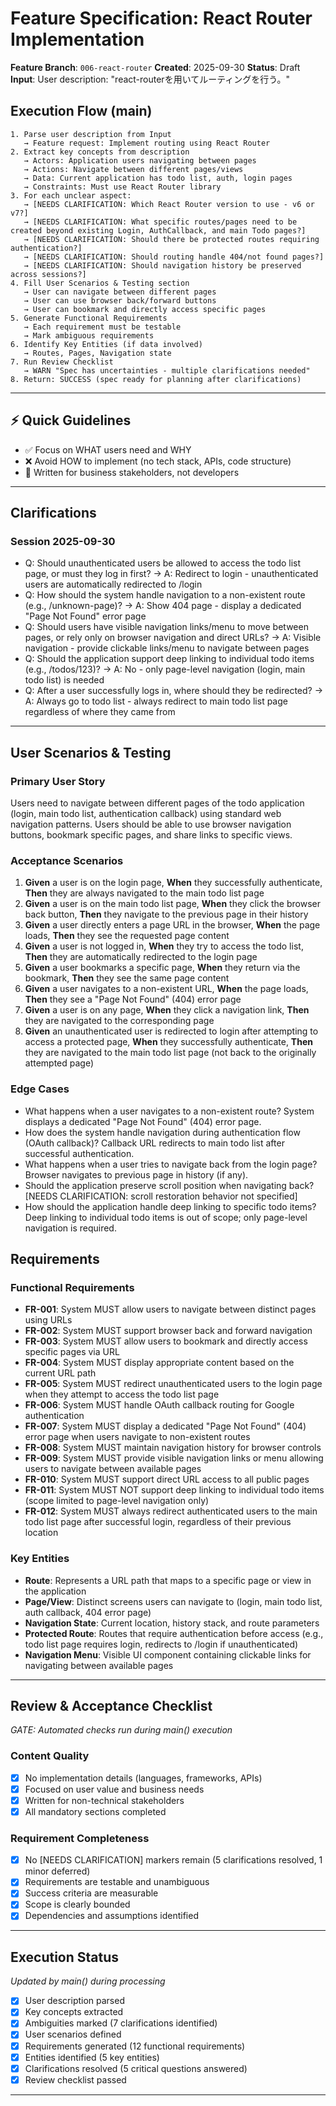 # Feature Specification: React Router Implementation

**Feature Branch**: `006-react-router`
**Created**: 2025-09-30
**Status**: Draft
**Input**: User description: "react-routerを用いてルーティングを行う。"

## Execution Flow (main)
```
1. Parse user description from Input
   → Feature request: Implement routing using React Router
2. Extract key concepts from description
   → Actors: Application users navigating between pages
   → Actions: Navigate between different pages/views
   → Data: Current application has todo list, auth, login pages
   → Constraints: Must use React Router library
3. For each unclear aspect:
   → [NEEDS CLARIFICATION: Which React Router version to use - v6 or v7?]
   → [NEEDS CLARIFICATION: What specific routes/pages need to be created beyond existing Login, AuthCallback, and main Todo pages?]
   → [NEEDS CLARIFICATION: Should there be protected routes requiring authentication?]
   → [NEEDS CLARIFICATION: Should routing handle 404/not found pages?]
   → [NEEDS CLARIFICATION: Should navigation history be preserved across sessions?]
4. Fill User Scenarios & Testing section
   → User can navigate between different pages
   → User can use browser back/forward buttons
   → User can bookmark and directly access specific pages
5. Generate Functional Requirements
   → Each requirement must be testable
   → Mark ambiguous requirements
6. Identify Key Entities (if data involved)
   → Routes, Pages, Navigation state
7. Run Review Checklist
   → WARN "Spec has uncertainties - multiple clarifications needed"
8. Return: SUCCESS (spec ready for planning after clarifications)
```

---

## ⚡ Quick Guidelines
- ✅ Focus on WHAT users need and WHY
- ❌ Avoid HOW to implement (no tech stack, APIs, code structure)
- 👥 Written for business stakeholders, not developers

---

## Clarifications

### Session 2025-09-30
- Q: Should unauthenticated users be allowed to access the todo list page, or must they log in first? → A: Redirect to login - unauthenticated users are automatically redirected to /login
- Q: How should the system handle navigation to a non-existent route (e.g., /unknown-page)? → A: Show 404 page - display a dedicated "Page Not Found" error page
- Q: Should users have visible navigation links/menu to move between pages, or rely only on browser navigation and direct URLs? → A: Visible navigation - provide clickable links/menu to navigate between pages
- Q: Should the application support deep linking to individual todo items (e.g., /todos/123)? → A: No - only page-level navigation (login, main todo list) is needed
- Q: After a user successfully logs in, where should they be redirected? → A: Always go to todo list - always redirect to main todo list page regardless of where they came from

---

## User Scenarios & Testing

### Primary User Story
Users need to navigate between different pages of the todo application (login, main todo list, authentication callback) using standard web navigation patterns. Users should be able to use browser navigation buttons, bookmark specific pages, and share links to specific views.

### Acceptance Scenarios
1. **Given** a user is on the login page, **When** they successfully authenticate, **Then** they are always navigated to the main todo list page
2. **Given** a user is on the main todo list page, **When** they click the browser back button, **Then** they navigate to the previous page in their history
3. **Given** a user directly enters a page URL in the browser, **When** the page loads, **Then** they see the requested page content
4. **Given** a user is not logged in, **When** they try to access the todo list, **Then** they are automatically redirected to the login page
5. **Given** a user bookmarks a specific page, **When** they return via the bookmark, **Then** they see the same page content
6. **Given** a user navigates to a non-existent URL, **When** the page loads, **Then** they see a "Page Not Found" (404) error page
7. **Given** a user is on any page, **When** they click a navigation link, **Then** they are navigated to the corresponding page
8. **Given** an unauthenticated user is redirected to login after attempting to access a protected page, **When** they successfully authenticate, **Then** they are navigated to the main todo list page (not back to the originally attempted page)

### Edge Cases
- What happens when a user navigates to a non-existent route? System displays a dedicated "Page Not Found" (404) error page.
- How does the system handle navigation during authentication flow (OAuth callback)? Callback URL redirects to main todo list after successful authentication.
- What happens when a user tries to navigate back from the login page? Browser navigates to previous page in history (if any).
- Should the application preserve scroll position when navigating back? [NEEDS CLARIFICATION: scroll restoration behavior not specified]
- How should the application handle deep linking to specific todo items? Deep linking to individual todo items is out of scope; only page-level navigation is required.

## Requirements

### Functional Requirements
- **FR-001**: System MUST allow users to navigate between distinct pages using URLs
- **FR-002**: System MUST support browser back and forward navigation
- **FR-003**: System MUST allow users to bookmark and directly access specific pages via URL
- **FR-004**: System MUST display appropriate content based on the current URL path
- **FR-005**: System MUST redirect unauthenticated users to the login page when they attempt to access the todo list page
- **FR-006**: System MUST handle OAuth callback routing for Google authentication
- **FR-007**: System MUST display a dedicated "Page Not Found" (404) error page when users navigate to non-existent routes
- **FR-008**: System MUST maintain navigation history for browser controls
- **FR-009**: System MUST provide visible navigation links or menu allowing users to navigate between available pages
- **FR-010**: System MUST support direct URL access to all public pages
- **FR-011**: System MUST NOT support deep linking to individual todo items (scope limited to page-level navigation only)
- **FR-012**: System MUST always redirect authenticated users to the main todo list page after successful login, regardless of their previous location

### Key Entities
- **Route**: Represents a URL path that maps to a specific page or view in the application
- **Page/View**: Distinct screens users can navigate to (login, main todo list, auth callback, 404 error page)
- **Navigation State**: Current location, history stack, and route parameters
- **Protected Route**: Routes that require authentication before access (e.g., todo list page requires login, redirects to /login if unauthenticated)
- **Navigation Menu**: Visible UI component containing clickable links for navigating between available pages

---

## Review & Acceptance Checklist
*GATE: Automated checks run during main() execution*

### Content Quality
- [x] No implementation details (languages, frameworks, APIs)
- [x] Focused on user value and business needs
- [x] Written for non-technical stakeholders
- [x] All mandatory sections completed

### Requirement Completeness
- [x] No [NEEDS CLARIFICATION] markers remain (5 clarifications resolved, 1 minor deferred)
- [x] Requirements are testable and unambiguous
- [x] Success criteria are measurable
- [x] Scope is clearly bounded
- [x] Dependencies and assumptions identified

---

## Execution Status
*Updated by main() during processing*

- [x] User description parsed
- [x] Key concepts extracted
- [x] Ambiguities marked (7 clarifications identified)
- [x] User scenarios defined
- [x] Requirements generated (12 functional requirements)
- [x] Entities identified (5 key entities)
- [x] Clarifications resolved (5 critical questions answered)
- [x] Review checklist passed

---